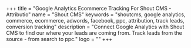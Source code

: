 +++
title = "Google Analytics Ecommerce Tracking For Shout CMS - Attributio"
name = "Shout CMS"
keywords = "shoutcms, google analytics, commerce, ecommerce, adwords, facebook, ppc, attribution, track leads, conversion tracking"
description = "Connect Google Analytics with Shout CMS to find our where your leads are coming from. Track leads from the source - from search to ppc."
logo = ""
+++
